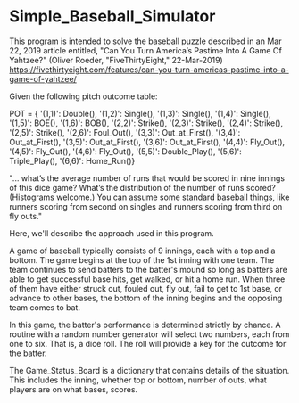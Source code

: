 # Simple_Baseball_Simulator
This program is intended to solve the baseball puzzle described in an Mar 22, 2019 article entitled,
"Can You Turn America’s Pastime Into A Game Of Yahtzee?" (Oliver Roeder, "FiveThirtyEight," 22-Mar-2019)
https://fivethirtyeight.com/features/can-you-turn-americas-pastime-into-a-game-of-yahtzee/

Given the following pitch outcome table:
     
POT = {    '(1,1)': Double(),
           '(1,2)': Single(),
           '(1,3)': Single(),
           '(1,4)': Single(),
           '(1,5)': BOE(),
           '(1,6)': BOB(),
           '(2,2)': Strike(),
           '(2,3)': Strike(),
           '(2,4)': Strike(),
           '(2,5)': Strike(),
           '(2,6)': Foul_Out(),
           '(3,3)': Out_at_First(),
           '(3,4)': Out_at_First(),
           '(3,5)': Out_at_First(),
           '(3,6)': Out_at_First(),
           '(4,4)': Fly_Out(),
           '(4,5)': Fly_Out(),
           '(4,6)': Fly_Out(),
           '(5,5)': Double_Play(),
           '(5,6)': Triple_Play(),
           '(6,6)': Home_Run()}
    

"... what’s the average number of runs that would be scored in nine innings
of this dice game? What’s the distribution of the number of runs scored? (Histograms welcome.)
You can assume some standard baseball things, like runners scoring from second on singles and
runners scoring from third on fly outs."

Here, we'll describe the approach used in this program.

A game of baseball typically consists of 9 innings, each with a top and a bottom. The game begins
at the top of the 1st inning with one team. The team continues to send batters to the batter's mound
so long as batters are able to get successful base hits, get walked, or hit a home run. When three of them have either struck out, fouled out, fly out, fail to get to 1st base, or advance to other bases, the bottom of the inning begins and the opposing team comes to bat.

In this game, the batter's performance is determined strictly by chance. A routine with a random number generator will select two numbers, each from one to six. That is, a dice roll. The roll will provide a key for the outcome for the batter.

The Game_Status_Board is a dictionary that contains details of the situation. This includes the inning, whether top or bottom, number of outs, what players are on what bases, scores.

